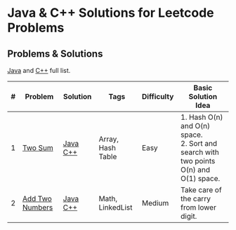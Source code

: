 # Java & C++ Solutions for Leetcode Problems

## Problems & Solutions

[Java](https://github.com/qiyuangong/leetcode/tree/master/java) and [C++](https://github.com/qiyuangong/leetcode/tree/master/cpp) full list.

| # | Problem | Solution | Tags | Difficulty | Basic Solution Idea |
|---| ----- | -------- | ------ | ---------- | --------------------- |
| 1 | [Two Sum](https://leetcode.com/problems/two-sum/) | [Java](https://github.com/umsh1ume/letsleet/blob/master/cpp/001_Two_Sum.java) [C++](https://github.com/qiyuangong/leetcode/blob/master/java/001_Two_Sum.java) | Array, Hash Table | Easy |  1. Hash O(n) and O(n) space.<br>2. Sort and search with two points O(n) and O(1) space. |
| 2 | [Add Two Numbers](https://leetcode.com/problems/add-two-numbers/) | [Java](https://github.com/qiyuangong/leetcode/blob/master/python/002_Add_Two_Numbers.cpp) [C++](https://github.com/qiyuangong/leetcode/blob/master/java/002_Add_Two_Numbers.java) | Math, LinkedList | Medium | Take care of the carry from lower digit.
